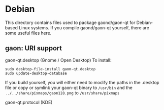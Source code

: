 
Debian
====================
This directory contains files used to package gaond/gaon-qt
for Debian-based Linux systems. If you compile gaond/gaon-qt yourself, there are some useful files here.

## gaon: URI support ##


gaon-qt.desktop  (Gnome / Open Desktop)
To install:

	sudo desktop-file-install gaon-qt.desktop
	sudo update-desktop-database

If you build yourself, you will either need to modify the paths in
the .desktop file or copy or symlink your gaon-qt binary to `/usr/bin`
and the `../../share/pixmaps/gaon128.png` to `/usr/share/pixmaps`

gaon-qt.protocol (KDE)

